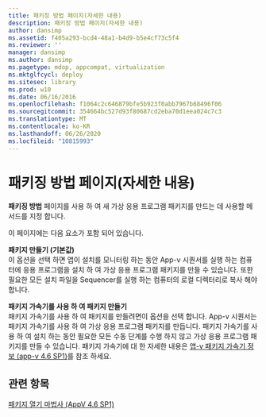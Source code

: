 ```yaml
---
title: 패키징 방법 페이지(자세한 내용)
description: 패키징 방법 페이지(자세한 내용)
author: dansimp
ms.assetid: f405a293-bcd4-48a1-b4d9-b5e4cf73c5f4
ms.reviewer: ''
manager: dansimp
ms.author: dansimp
ms.pagetype: mdop, appcompat, virtualization
ms.mktglfcycl: deploy
ms.sitesec: library
ms.prod: w10
ms.date: 06/16/2016
ms.openlocfilehash: f1064c2c646879bfe5b923f0abb7967b68496f06
ms.sourcegitcommit: 354664bc527d93f80687cd2eba70d1eea024c7c3
ms.translationtype: MT
ms.contentlocale: ko-KR
ms.lasthandoff: 06/26/2020
ms.locfileid: "10815993"
---
```

# 패키징 방법 페이지(자세한 내용)


**패키징 방법** 페이지를 사용 하 여 새 가상 응용 프로그램 패키지를 만드는 데 사용할 메서드를 지정 합니다.

이 페이지에는 다음 요소가 포함 되어 있습니다.

<a href="" id="create-package--default-"></a>**패키지 만들기 (기본값)**  
이 옵션을 선택 하면 앱이 설치를 모니터링 하는 동안 App-v 시퀀서를 실행 하는 컴퓨터에 응용 프로그램을 설치 하 여 가상 응용 프로그램 패키지를 만들 수 있습니다. 또한 필요한 모든 설치 파일을 Sequencer를 실행 하는 컴퓨터의 로컬 디렉터리로 복사 해야 합니다.

<a href="" id="create-package-using-a-package-accelerator"></a>**패키지 가속기를 사용 하 여 패키지 만들기**  
패키지 가속기를 사용 하 여 패키지를 만들려면이 옵션을 선택 합니다. App-v 시퀀서는 패키지 가속기를 사용 하 여 가상 응용 프로그램 패키지를 만듭니다. 패키지 가속기를 사용 하 여 설치 하는 동안 필요한 모든 수동 단계를 수행 하지 않고 가상 응용 프로그램 패키지를 만들 수 있습니다. 패키지 가속기에 대 한 자세한 내용은 [앱-v 패키지 가속기 정보 (app-v 4.6 SP1)](about-app-v-package-accelerators--app-v-46-sp1-.md)를 참조 하세요.

## 관련 항목


[패키지 열기 마법사 (AppV 4.6 SP1)](open-package-wizard---appv-46-sp1-.md)

 

 





